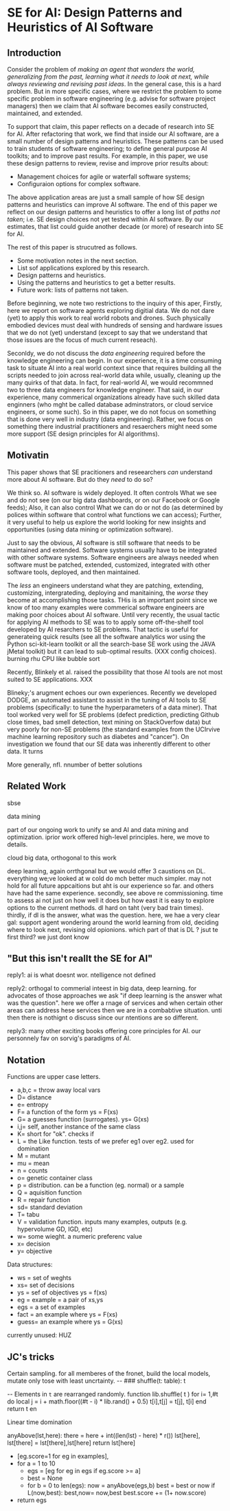 # SE for AI: Design Patterns and Heuristics of AI Software

## Introduction

Consider the problem of 
_making an agent that wonders the world, generalizing from the past, learning what it needs to look at next,  while always reviewing and revising past ideas_.
In the general case, this is a hard problem.
But in more specific cases,
where
we restrict the problem to some  specific problem in software engineering (e.g. advise for software project
managers) then we claim that AI software becomes easily constructed, maintained, and extended.

To support that claim, this paper reflects on a  decade of research
into SE for AI.  After refactoring that work, we find that inside our
AI software, are a  small number of design patterns and heuristics.
These patterns can be used to train students of software engineering;
to define general purpose AI toolkits; and
to improve past results.  For example, in
this paper, we use these design patterns to review, revise and improve
prior results about:

- Management choices for agile or waterfall software systems;
- Configuraion options for complex software.

The above application areas are just a small sample of   how SE design
patterns and heuristics can improve AI software.  The end of this paper
we reflect on our design patterns and heuristics to offer a long list
of _paths not taken_; i.e.  SE design choices not yet tested within
AI software.  By our estimates, that list could guide another decade
(or more) of research into SE for AI.

The rest of this paper is strucutred as follows.

- Some motivation notes in the next section.
- List sof applications explored  by this research.
- Design patterns and heuristics.
- Using the patterns and heuristics to get a better results.
-  Future work: lists of patterns not taken.


Before beginning, we note two restrictions to the inquiry of this aper,
Firstly, here we report on  software agents exploring digitial data. We do
not dare (yet) to apply this work to real world robots and drones. Such
physically embodied devices must deal with hundreds of sensing and
hardware issues that we do not (yet) understand (except to say that we
understand  that those issues are the focus of much current reseach).

Seconldy, we do not discuss the _data engineering_ required before the knowledge engineering
can begin.  In our experience, it is a time consuming task to situate AI into a real world context
since that requires
building all the scripts needed to join across real-world data while, usually, cleaning
up the many quirks of that data. In fact, for real-world AI, we would recommned
two to three data engineers for knowledge engineer. That said, in our experience,
many commerical organizations already have such skilled data enginners (who mght be called
database adminstrators, or cloud service engineers, or some such). So in this paper, we
do not focus on something that is done very well in industry (data engineering).
Rather, we focus on something there industrial practitioners and resaerchers might need
some more support (SE design principles for AI algorithms).


## Motivatin

This paper shows that  SE pracitioners and reseearchers _can_ understand more about AI
software. But do they _need_ to do so? 

We think so.  AI software
is widely deployed. It often controls What we see and do not see (on
our big data dashboards, or on our Facebook or Google feeds); Also,
it can also control What we can do or not do (as determined by polices
within software that control what functions we can access); Further,
it very useful to help us explore the world looking for new insights and
opportunities (using data mining or optimization software).  

Just to say
the obvious, AI software is still software that needs to be maintained
and extended. Software systems usually have to
be integrated with other software systems.
Software engineers are always  needed when software must be patched,
extended, customized, integrated with other software tools,  deployed,
and then maintained.  

The _less_  an  engineers understand what they
are patching, extending, customizing, intergrateding, deploying and
manitaining, the _worse_ they become at  accomplishing those tasks.
THis is an important point since we know of too many examples
were commerical software engineers are making poor choices
about AI software.
Until very recently, the usual tactic for applying AI methods to SE
was to to apply some off-the-shelf tool developed by AI resarchers
to SE problems. That tactic is useful for generateing quick results
(see all the software analytics wor using the Python
sci-kit-learn toolkit  or all the search-base SE work using the JAVA jMetal toolkit)
but it can lead to sub-optimal results. (XXX config choices).
burning rhu CPU like bubble sort

Recently, Blinkely et al. raised the possibility that those AI
tools are not most suited to SE applications. XXX

Blineky;'s arugment echoes our own experiences.
Recently we developed DODGE, an automated assistant to assist in the 
tuning of AI tools to SE problems (specifically: to tune
the hyperparameters of a data miner). That tool worked very well
for SE problems (defect prediction, predicting Github close times,
bad smell detection, text mining on StackOverfow data) but
very poorly for non-SE problems (the standard examples from the UCIrvive
machine learning repository such as diabetes and "cancer"). On investigation
we found that our SE data was inherently different to other data. It turns

More generally, nfl. nnumber of better solutions 

## Related Work

sbse 

data mining

part of our ongoing work to unify se and AI and data mining and optimization. iprior work offered
high-level principles. here, we move to details.

cloud big data, orthogonal to this work

deep learning, again orrthgonal but we would offer 3 caustions on DL. everything we;ve looked at w cold do
mch better much simpler. may not hold for all future appcaitions but aht is our experience so far.
and others have had the same experience. secondly, see above re commissioning. time to assess ai not just on how well it does but how
east it is easy to explore options to the current methods. dl hard on taht (very bad train times). thirdly, if
dl is the answer, what was the question. here, we hae a very clear gal: support agent wondering around the
world learning from old, deciding where to look next, revising old opionions. which part of that is DL ? jsut te first third? we just dont know

## "But this isn't reallt the SE for AI"

reply1: ai is what doesnt wor. ntelligence not defined

reply2: orthogal to commerial inteest in big data, deep learning. for advocates
of those approaches we ask "if deep learning is the answer what was the question". here
we offer a rnage of services and when certain other areas can address hese services then we are in 
a combabtive situation. unti then there is nothignt o discuss since our ntentions
are so different.

reply3: many other exciting books offering core principles for AI. our personnely
fav on sorvig's paradigms of AI.

## Notation

Functions are upper case letters.

- a,b,c = throw away local vars
- D= distance
- e= entropy
- F= a function of the form ys = F(xs)
- G= a guesses function (surrogates). ys= G(xs)
- i,j= self, another instance of the same class
- K= short for "ok". checks if 
- L = the Like function. tests of we prefer eg1 over eg2. used for domination
- M = mutant
- mu = mean
- n = counts
- o= genetic container class
- p = distribution. can be a function (eg. normal) or a sample
- Q = aquisition function
- R = repair function
- sd= standard deviation
- T= tabu
- V = validation function. inputs many examples, outputs (e.g. hypervolume GD, IGD, etc)
- w= some wieght. a numeric preferenc value
- x= decision
- y= objective 

Data structures:

- ws = set of weghts
- xs= set of decisions
- ys = sef of objectives ys = f(xs)
- eg = example = a pair of xs,ys
- egs = a set of examples
- fact = an example where ys = F(xs)
- guess= an example where ys = G(xs)

currently unused:
 HUZ

## JC's tricks

Certain sampling. for all memberes of the fronet, build the local models, mutate only tose with least uncrtainty.
-- ### shuffle(t: table): t

-- Elements in `t` are rearranged randomly.
function lib.shuffle( t )
  for i= 1,#t do
    local j = i + math.floor((#t - i) * lib.rand() + 0.5)
    t[i],t[j] = t[j], t[i] end
  return t 
en

Linear time domination

anyAbove(lst,here):
   there = here + int((len(lst) - here) * r())
   lst[here], lst[there] = lst[there],lst[here]
   return lst[here]
	
- [eg.score=1 for eg in examples], 
- for a = 1 to 10
   - egs = [eg for eg in egs if eg.score >= a]
   - best = None
   - for b = 0 to len(egs):
       now = anyAbove(egs,b)
       best = best or now
       if L(now,best): best,now= now,best
       best.score += (1+ now.score)
- return egs


